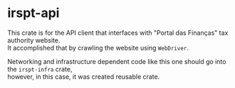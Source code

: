 # irspt-api

This crate is for the API client that interfaces with "Portal das Finanças" tax authority website.\
It accomplished that by crawling the website using `WebDriver`.

Networking and infrastructure dependent code like this one should go into the `irspt-infra` crate,\
however, in this case, it was created reusable crate.
